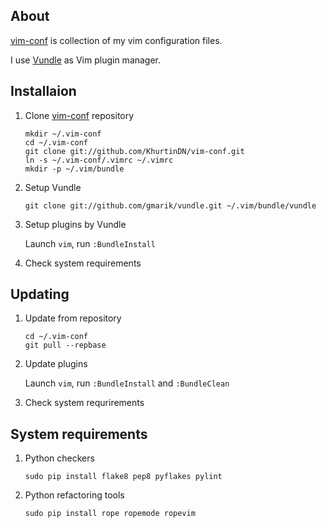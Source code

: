 ## About

[vim-conf] is collection of my vim configuration files.

I use [Vundle] as Vim plugin manager.

## Installaion

1. Clone [vim-conf] repository

   ```
   mkdir ~/.vim-conf
   cd ~/.vim-conf
   git clone git://github.com/KhurtinDN/vim-conf.git
   ln -s ~/.vim-conf/.vimrc ~/.vimrc
   mkdir -p ~/.vim/bundle
   ```

2. Setup Vundle

    ```
    git clone git://github.com/gmarik/vundle.git ~/.vim/bundle/vundle
    ```
3. Setup plugins by Vundle

    Launch `vim`, run `:BundleInstall`

4. Check system requirements

## Updating

1. Update from repository

    ```
    cd ~/.vim-conf
    git pull --repbase
    ```

2. Update plugins

    Launch `vim`, run `:BundleInstall` and `:BundleClean`

3. Check system requrirements

## System requirements

1. Python checkers

    ```
    sudo pip install flake8 pep8 pyflakes pylint
    ```

1. Python refactoring tools

    ```
    sudo pip install rope ropemode ropevim
    ```


[vim-conf]:http://github.com/KhurtinDN/vim-conf
[Vundle]:http://github.com/gmarik/vundle
